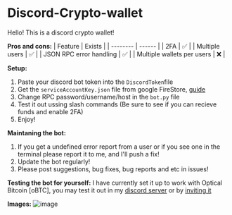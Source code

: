 # Discord-Crypto-wallet

Hello! This is a discord crypto wallet!

**Pros and cons:**
| Feature  | Exists |
| -------- | ------ |
| 2FA  | ✅  |
| Multiple users  | ✅  |
| JSON RPC error handling  | ✅  |
| Multiple wallets per users  | ❌  |


**Setup:**
1. Paste your discord bot token into the ``DiscordToken``file
2. Get the ``serviceAccountKey.json`` file from google FireStore, [guide](https://clemfournier.medium.com/how-to-get-my-firebase-service-account-key-file-f0ec97a21620)
3. Change RPC password/username/host in the ``bot.py`` file
4. Test it out ussing slash commands (Be sure to see if you can recieve funds and enable 2FA)
5. Enjoy!


**Maintaning the bot:**
1. If you get a undefined error report from a user or if you see one in the terminal please report it to me, and I'll push a fix!
2. Update the bot regularly!
3. Please post suggestions, bug fixes, bug reports and etc in issues!

**Testing the bot for yourself:**
I have currently set it up to work with Optical Bitcoin [oBTC], you may test it out in my [discord server](https://discord.gg/3BKBr8ZRm2) or by [inviting it](https://discord.com/oauth2/authorize?client_id=944217990734434365&permissions=517677111616&scope=bot%20applications.commands)


**Images:**
![image](https://user-images.githubusercontent.com/75716744/161784742-f2638d60-99c6-46d8-91cb-2c421b031dfe.png)
